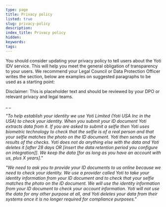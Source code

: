 ```yaml
---
type: page
title: Privacy policy
listed: true
slug: privacy-policy
description: 
index_title: Privacy policy
hidden: 
keywords: 
tags: 
---
```


You should consider updating your privacy policy to tell users about the Yoti IDV service. This will help you meet the general obligation of transparency to your users. We recommend your Legal Council or Data Protection Officer  writes the section, below are examples on suggested paragraphs to be used as a starting point:

Disclaimer: This is placeholder text and should be reviewed by your DPO or relevant privacy and legal teams.

_
_

_"To help establish your identity we use Yoti Limited (Yoti USA Inc in the USA) to check your identity. When you submit your ID document Yoti extracts data from it. If you are asked to submit a selfie then Yoti uses biometric technology to check that the selfie is of a real person and that your selfie matches the photo on the ID document. Yoti then sends us the results of the checks. Yoti does not do anything else with the data and Yoti deletes it [after 28 days OR [insert the data retention period you configure on integration]]. We keep the data [for as long as you have an account with us, plus X years]."_

_"We need to ask you to provide your ID documents to us online because we need to check your identity.  We use a provider called Yoti to take your identity information from your ID document and to check that your selfie matches the photo on the ID document. We will use the identity information from your ID document to check your account information. Yoti will not use the data for any other purpose at all, and Yoti deletes your data from their systems once it is no longer required for compliance purposes."_